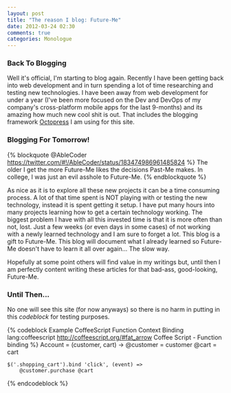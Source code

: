 ```yaml
---
layout: post
title: "The reason I blog: Future-Me"
date: 2012-03-24 02:30
comments: true
categories: Monologue
---
```


### Back To Blogging

Well it's official, I'm starting to blog again. Recently I have been getting back into web
development and in turn spending a lot of time researching and testing new technologies. I have been
away from web development for under a year (I've been more focused on the Dev and DevOps of my
company's cross-platform mobile apps for the last 9-months) and its amazing how much new cool shit
is out. That includes the blogging framework [Octopress](http://octopress.org/) I am using for this
site.

<!-- more -->

### Blogging For Tomorrow!

{% blockquote @AbleCoder https://twitter.com/#!/AbleCoder/status/183474986961485824 %}
The older I get the more Future-Me likes the decisions Past-Me makes. In college, I was just an evil asshole to Future-Me.
{% endblockquote %}

As nice as it is to explore all these new projects it can be a time consuming process. A lot of that
time spent is NOT playing with or testing the new technology, instead it is spent getting it setup.
I have put many hours into many projects learning how to get a certain technology working. The biggest
problem I have with all this invested time is that it is more often than not, lost. Just a few weeks
(or even days in some cases) of not working with a newly learned technology and I am sure to forget
a lot. This blog is a gift to Future-Me. This blog will document what I already learned so
Future-Me doesn't have to learn it all over again... The slow way.

Hopefully at some point others will find value in my writings but, until then I am perfectly
content writing these articles for that bad-ass, good-looking, Future-Me.

### Until Then...

No one will see this site (for now anyways) so there is no harm in putting in this _codeblock_ for
testing purposes.

{% codeblock Example CoffeeScript Function Context Binding lang:coffeescript http://coffeescript.org/#fat_arrow Coffee Script - Function binding %}
Account = (customer, cart) ->
    @customer = customer
    @cart = cart

    $('.shopping_cart').bind 'click', (event) =>
        @customer.purchase @cart
{% endcodeblock %}

